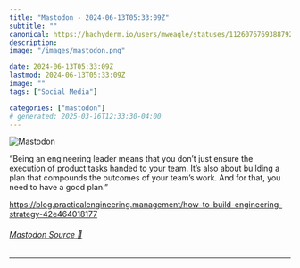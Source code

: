 ```yaml
---
title: "Mastodon - 2024-06-13T05:33:09Z"
subtitle: ""
canonical: https://hachyderm.io/users/mweagle/statuses/112607676938879219
description:
image: "/images/mastodon.png"

date: 2024-06-13T05:33:09Z
lastmod: 2024-06-13T05:33:09Z
image: ""
tags: ["Social Media"]

categories: ["mastodon"]
# generated: 2025-03-16T12:33:30-04:00
---
```

![Mastodon](/images/mastodon.png)

<p>“Being an engineering leader means that you don’t just ensure the execution of product tasks handed to your team. It’s also about building a plan that compounds the outcomes of your team’s work. And for that, you need to have a good plan.”</p><p><a href="https://blog.practicalengineering.management/how-to-build-engineering-strategy-42e464018177" target="_blank" rel="nofollow noopener noreferrer" translate="no"><span class="invisible">https://</span><span class="ellipsis">blog.practicalengineering.mana</span><span class="invisible">gement/how-to-build-engineering-strategy-42e464018177</span></a></p>


###### [Mastodon Source 🐘](https://hachyderm.io/@mweagle/112607676938879219)

___
